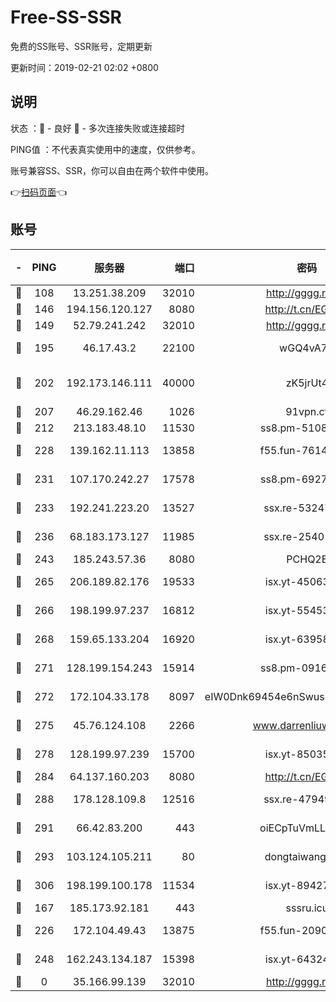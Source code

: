 # Free-SS-SSR

免费的SS账号、SSR账号，定期更新

更新时间：2019-02-21 02:02 +0800

## 说明

状态     ：🙂 - 良好 🙁 - 多次连接失败或连接超时

PING值   ：不代表真实使用中的速度，仅供参考。

账号兼容SS、SSR，你可以自由在两个软件中使用。

👉[扫码页面](https://liesauer.github.io/free-ss-ssr.github.io/)👈

## 账号

|-|PING|服务器|端口|密码|加密方式|区域|
|:----:|:----:|:-----:|-----:|:----:|:----:|:----:|
|🙂|108|13.251.38.209|32010|http://gggg.rocks|chacha20|SG|
|🙂|146|194.156.120.127|8080|http://t.cn/EGJIyrl|rc4-md5|RU|
|🙂|149|52.79.241.242|32010|http://gggg.rocks|chacha20|KR|
|🙂|195|46.17.43.2|22100|wGQ4vA7D|aes-256-gcm|RU|
|🙂|202|192.173.146.111|40000|zK5jrUt4|chacha20-ietf-poly1305|US|
|🙂|207|46.29.162.46|1026|91vpn.cf|rc4-md5|RU|
|🙂|212|213.183.48.10|11530|ss8.pm-51089820|rc4-md5|RU|
|🙂|228|139.162.11.113|13858|f55.fun-76142283|aes-256-cfb|SG|
|🙂|231|107.170.242.27|17578|ss8.pm-69276184|aes-256-cfb|US|
|🙂|233|192.241.223.20|13527|ssx.re-53247060|aes-256-cfb|US|
|🙂|236|68.183.173.127|11985|ssx.re-25401129|aes-256-cfb|US|
|🙂|243|185.243.57.36|8080|PCHQ2E|rc4-md5|US|
|🙂|265|206.189.82.176|19533|isx.yt-45063216|aes-256-cfb|SG|
|🙂|266|198.199.97.237|16812|isx.yt-55453633|aes-256-cfb|US|
|🙂|268|159.65.133.204|16920|isx.yt-63958934|aes-256-cfb|SG|
|🙂|271|128.199.154.243|15914|ss8.pm-09160539|aes-256-cfb|SG|
|🙂|272|172.104.33.178|8097|eIW0Dnk69454e6nSwuspv9DmS201tQ0D|aes-256-cfb|SG|
|🙂|275|45.76.124.108|2266|www.darrenliuwei.com|aes-256-cfb|AU|
|🙂|278|128.199.97.239|15700|isx.yt-85035186|aes-256-cfb|SG|
|🙂|284|64.137.160.203|8080|http://t.cn/EGJIyrl|rc4-md5|CA|
|🙂|288|178.128.109.8|12516|ssx.re-47949672|aes-256-cfb|SG|
|🙂|291|66.42.83.200|443|oiECpTuVmLLxk4Ts|aes-256-cfb|US|
|🙂|293|103.124.105.211|80|dongtaiwang.com|aes-256-cfb|US|
|🙂|306|198.199.100.178|11534|isx.yt-89427709|aes-256-cfb|US|
|🙂|167|185.173.92.181|443|sssru.icu|rc4-md5|RU|
|🙂|226|172.104.49.43|13875|f55.fun-20902073|aes-256-cfb|SG|
|🙂|248|162.243.134.187|15398|isx.yt-64324153|aes-256-cfb|US|
|🙁|0|35.166.99.139|32010|http://gggg.rocks|chacha20|US|
